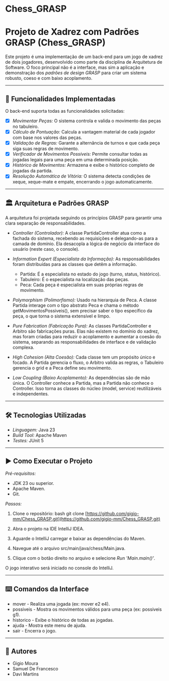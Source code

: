 # Chess_GRASP
# Projeto de Xadrez com Padrões GRASP (Chess_GRASP)

Este projeto é uma implementação de um back-end para um jogo de xadrez de dois jogadores, desenvolvido como parte da disciplina de Arquitetura de Software. O foco principal não é a interface, mas sim a aplicação e demonstração dos *padrões de design GRASP* para criar um sistema robusto, coeso e com baixo acoplamento.

---

## 🚀 Funcionalidades Implementadas

O back-end suporta todas as funcionalidades solicitadas:

- [x] *Movimentar Peças:* O sistema controla e valida o movimento das peças no tabuleiro.
- [x] *Cálculo de Pontuação:* Calcula a vantagem material de cada jogador com base nos valores das peças.
- [x] *Validação de Regras:* Garante a alternância de turnos e que cada peça siga suas regras de movimento.
- [x] *Verificador de Movimentos Possíveis:* Permite consultar todas as jogadas legais para uma peça em uma determinada posição.
- [x] *Histórico de Movimentos:* Armazena e exibe o histórico completo de jogadas da partida.
- [x] *Resolução Automática de Vitória:* O sistema detecta condições de xeque, xeque-mate e empate, encerrando o jogo automaticamente.

---

## 🏛️ Arquitetura e Padrões GRASP

A arquitetura foi projetada seguindo os princípios GRASP para garantir uma clara separação de responsabilidades.

* *Controller (Controlador):* A classe PartidaController atua como a fachada do sistema, recebendo as requisições e delegando-as para a camada de domínio. Ela desacopla a lógica de negócio da interface do usuário (neste caso, o console).

* *Information Expert (Especialista da Informação):* As responsabilidades foram distribuídas para as classes que detêm a informação.
    * Partida: É a especialista no estado do jogo (turno, status, histórico).
    * Tabuleiro: É o especialista na localização das peças.
    * Peca: Cada peça é especialista em suas próprias regras de movimento.

* *Polymorphism (Polimorfismo):* Usado na hierarquia de Peca. A classe Partida interage com o tipo abstrato Peca e chama o método getMovimentosPossiveis(), sem precisar saber o tipo específico da peça, o que torna o sistema extensível e limpo.

* *Pure Fabrication (Fabricação Pura):* As classes PartidaController e Arbitro são fabricações puras. Elas não existem no domínio do xadrez, mas foram criadas para reduzir o acoplamento e aumentar a coesão do sistema, separando as responsabilidades de interface e de validação complexa.

* *High Cohesion (Alta Coesão):* Cada classe tem um propósito único e focado. A Partida gerencia o fluxo, o Arbitro valida as regras, o Tabuleiro gerencia o grid e a Peca define seu movimento.

* *Low Coupling (Baixo Acoplamento):* As dependências são de mão única. O Controller conhece a Partida, mas a Partida não conhece o Controller. Isso torna as classes do núcleo (model, service) reutilizáveis e independentes.

---

## 🛠️ Tecnologias Utilizadas

* *Linguagem:* Java 23
* *Build Tool:* Apache Maven
* *Testes:* JUnit 5

---

## ▶️ Como Executar o Projeto

*Pré-requisitos:*
* JDK 23 ou superior.
* Apache Maven.
* Git.

*Passos:*
1.  Clone o repositório:
    bash
    git clone [https://github.com/gigio-mm/Chess_GRASP.git](https://github.com/gigio-mm/Chess_GRASP.git)
    
2.  Abra o projeto na IDE IntelliJ IDEA.
3.  Aguarde o IntelliJ carregar e baixar as dependências do Maven.
4.  Navegue até o arquivo src/main/java/chess/Main.java.
5.  Clique com o botão direito no arquivo e selecione *Run 'Main.main()'*.

O jogo interativo será iniciado no console do IntelliJ.

---

## ⌨️ Comandos da Interface

* mover <origem> <destino> - Realiza uma jogada (ex: mover e2 e4).
* possiveis <posicao> - Mostra os movimentos válidos para uma peça (ex: possiveis g1).
* historico - Exibe o histórico de todas as jogadas.
* ajuda - Mostra este menu de ajuda.
* sair - Encerra o jogo.

---

## 👥 Autores

* Gigio Moura
* Samuel De Francesco 
* Davi Martins
